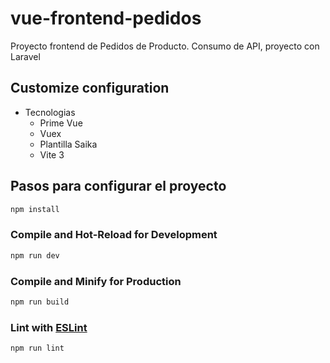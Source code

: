# vue-frontend-pedidos

Proyecto frontend  de Pedidos de Producto.
Consumo de API, proyecto con Laravel


## Customize configuration

* Tecnologias
  * Prime Vue
  * Vuex
  * Plantilla Saika
  * Vite 3
  
## Pasos para configurar el proyecto

```sh
npm install
```

### Compile and Hot-Reload for Development

```sh
npm run dev
```

### Compile and Minify for Production

```sh
npm run build
```

### Lint with [ESLint](https://eslint.org/)

```sh
npm run lint
```
